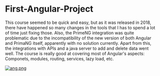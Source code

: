 # First-Angular-Project

This course seemed to be quick and easy, but as it was released in 2018, there have happened so many changes in the tools that I has to spend a lot of time just fixing those. Also, the PrimeNG integration was quite problematic due to the incompatibility of the new version of both Angular and PrimaNG itself, apparently with no solution currently. Apart from this, the integrations with APIs and a java server to add and delete data went well. The course is really good at covering most of Angular's aspects: Componets, modules, routing, services, lazy load, etc.

[![ang.png](https://i.postimg.cc/4d8JKJ3C/ang.png)](https://postimg.cc/0MwgF1mZ)
